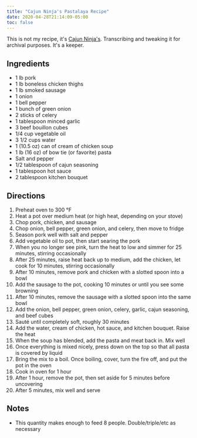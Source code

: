 ```yaml
---
title: "Cajun Ninja's Pastalaya Recipe"
date: 2020-04-28T21:14:09-05:00
toc: false
---
```


This is not my recipe, it's [Cajun Ninja's](https://www.youtube.com/watch?v=X5YR9pGxH0E). Transcribing and tweaking it for archival purposes. It's a keeper.

## Ingredients

- 1 lb pork
- 1 lb boneless chicken thighs
- 1 lb smoked sausage
- 1 onion
- 1 bell pepper
- 1 bunch of green onion
- 2 sticks of celery
- 1 tablespoon minced garlic
- 3 beef bouillon cubes
- 1/4 cup vegetable oil
- 3 1/2 cups water
- 1 (10.5 oz) can of cream of chicken soup
- 1 lb (16 oz) of bow tie (or favorite) pasta
- Salt and pepper
- 1/2 tablespoon of cajun seasoning
- 1 tablespoon hot sauce
- 2 tablespoon kitchen bouquet

## Directions

1. Preheat oven to 300 °F
1. Heat a pot over medium heat (or high heat, depending on your stove)
1. Chop pork, chicken, and sausage
1. Chop onion, bell pepper, green onion, and celery, then move to fridge
1. Season pork well with salt and pepper
1. Add vegetable oil to pot, then start searing the pork
1. When you no longer see pink, turn the heat to low and simmer for 25 minutes, stirring occasionally
1. After 25 minutes, raise heat back up to medium, add the chicken, let cook for 10 minutes, stirring occasionally
1. After 10 minutes, remove pork and chicken with a slotted spoon into a bowl
1. Add the sausage to the pot, cooking 10 minutes or until you see some browning
1. After 10 minutes, remove the sausage with a slotted spoon into the same bowl
1. Add the onion, bell pepper, green onion, celery, garlic, cajun seasoning, and beef cubes
1. Sauté until completely soft, roughly 30 minutes
1. Add the water, cream of chicken, hot sauce, and kitchen bouquet. Raise the heat
1. When the soup has blended, add the pasta and meat back in. Mix well
1. Once everything is mixed nicely, press down on the top so that all pasta is covered by liquid
1. Bring the mix to a boil. Once boiling, cover, turn the fire off, and put the pot in the oven
1. Cook in oven for 1 hour
1. After 1 hour, remove the pot, then set aside for 5 minutes before uncovering
1. After 5 minutes, mix well and serve

## Notes

- This quantity makes enough to feed 8 people. Double/triple/etc as necessary
